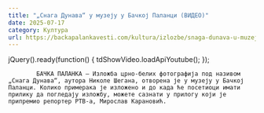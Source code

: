 ```yaml
---
title: "„Снага Дунава“ у музеју у Бачкој Паланци (ВИДЕО)"
date: 2025-07-17
category: Култура
url: https://backapalankavesti.com/kultura/izlozbe/snaga-dunava-u-muzeju-u-backoj-palanci-video1/
---
```


jQuery().ready(function() {
                            tdShowVideo.loadApiYoutube(); 
                        });
                        
                    
            БАЧКА ПАЛАНКА – Изложба црно-белих фотографија под називом „Снага Дунава“, аутора Николе Шегана, отворена је у музеју у Бачкој Паланци. Колико примерака је изложено и до када ће посетиоци имати прилику да погледају изложбу, можете сазнати у прилогу који је припремио репортер РТВ-а, Мирослав Карановић.
